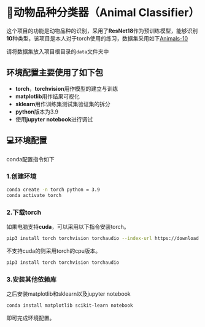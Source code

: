 # 🦊动物品种分类器（Animal Classifier）

这个项目的功能是动物品种的识别，采用了**ResNet18**作为预训练模型，能够识别**10**种类型，该项目是本人对于torch使用的练习，数据集采用如下[Animals-10](https://www.kaggle.com/datasets/alessiocorrado99/animals10)

请将数据集放入项目根目录的`data`文件夹中

## 环境配置主要使用了如下包
- **torch**，**torchvision**用作模型的建立与训练
- **matplotlib**用作结果可视化
- **sklearn**用作训练集测试集验证集的拆分
- **python**版本为3.9
- 使用**jupyter notebook**进行调试

## 💻环境配置
conda配置指令如下
### 1.创建环境
```bash
conda create -n torch python = 3.9
conda activate torch
```
### 2.下载torch
如果电脑支持**cuda**，可以采用以下指令安装torch。
```bash
pip3 install torch torchvision torchaudio --index-url https://download.pytorch.org/whl/cu118
```
不支持cuda的则采用torch的cpu版本。
```bash
pip3 install torch torchvision torchaudio
```
### 3.安装其他依赖库
之后安装matplotlib和sklearn以及jupyter notebook
```bash
conda install matplotlib scikit-learn notebook
```
即可完成环境配置。
